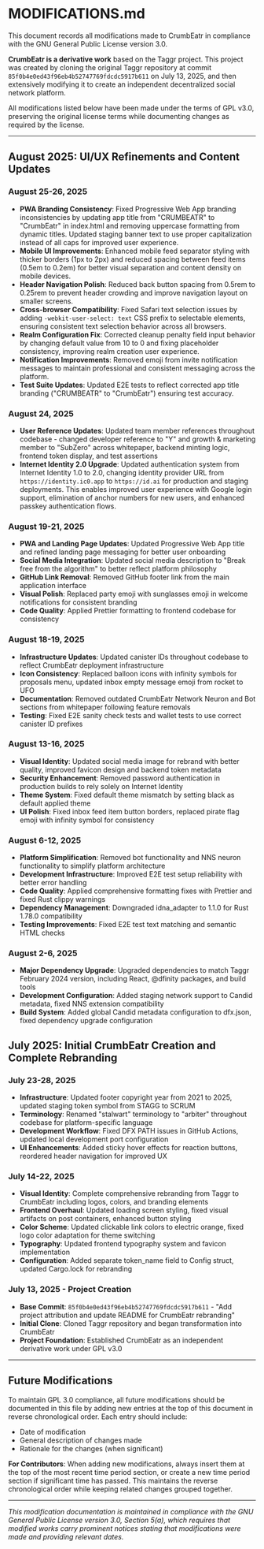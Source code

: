# MODIFICATIONS.md

This document records all modifications made to CrumbEatr in compliance with the GNU General Public License version 3.0.

**CrumbEatr is a derivative work** based on the Taggr project. This project was created by cloning the original Taggr repository at commit `85f0b4e0ed43f96eb4b52747769fdcdc5917b611` on July 13, 2025, and then extensively modifying it to create an independent decentralized social network platform.

All modifications listed below have been made under the terms of GPL v3.0, preserving the original license terms while documenting changes as required by the license.

---

## August 2025: UI/UX Refinements and Content Updates

### August 25-26, 2025

- **PWA Branding Consistency**: Fixed Progressive Web App branding inconsistencies by updating app title from "CRUMBEATR" to "CrumbEatr" in index.html and removing uppercase formatting from dynamic titles. Updated staging banner text to use proper capitalization instead of all caps for improved user experience.
- **Mobile UI Improvements**: Enhanced mobile feed separator styling with thicker borders (1px to 2px) and reduced spacing between feed items (0.5em to 0.2em) for better visual separation and content density on mobile devices.
- **Header Navigation Polish**: Reduced back button spacing from 0.5rem to 0.25rem to prevent header crowding and improve navigation layout on smaller screens.
- **Cross-browser Compatibility**: Fixed Safari text selection issues by adding `-webkit-user-select: text` CSS prefix to selectable elements, ensuring consistent text selection behavior across all browsers.
- **Realm Configuration Fix**: Corrected cleanup penalty field input behavior by changing default value from 10 to 0 and fixing placeholder consistency, improving realm creation user experience.
- **Notification Improvements**: Removed emoji from invite notification messages to maintain professional and consistent messaging across the platform.
- **Test Suite Updates**: Updated E2E tests to reflect corrected app title branding ("CRUMBEATR" to "CrumbEatr") ensuring test accuracy.

### August 24, 2025

- **User Reference Updates**: Updated team member references throughout codebase - changed developer reference to "Y" and growth & marketing member to "SubZero" across whitepaper, backend minting logic, frontend token display, and test assertions
- **Internet Identity 2.0 Upgrade**: Updated authentication system from Internet Identity 1.0 to 2.0, changing identity provider URL from `https://identity.ic0.app` to `https://id.ai` for production and staging deployments. This enables improved user experience with Google login support, elimination of anchor numbers for new users, and enhanced passkey authentication flows.

### August 19-21, 2025

- **PWA and Landing Page Updates**: Updated Progressive Web App title and refined landing page messaging for better user onboarding
- **Social Media Integration**: Updated social media description to "Break free from the algorithm" to better reflect platform philosophy
- **GitHub Link Removal**: Removed GitHub footer link from the main application interface
- **Visual Polish**: Replaced party emoji with sunglasses emoji in welcome notifications for consistent branding
- **Code Quality**: Applied Prettier formatting to frontend codebase for consistency

### August 18-19, 2025

- **Infrastructure Updates**: Updated canister IDs throughout codebase to reflect CrumbEatr deployment infrastructure
- **Icon Consistency**: Replaced balloon icons with infinity symbols for proposals menu, updated inbox empty message emoji from rocket to UFO
- **Documentation**: Removed outdated CrumbEatr Network Neuron and Bot sections from whitepaper following feature removals
- **Testing**: Fixed E2E sanity check tests and wallet tests to use correct canister ID prefixes

### August 13-16, 2025

- **Visual Identity**: Updated social media image for rebrand with better quality, improved favicon design and backend token metadata
- **Security Enhancement**: Removed password authentication in production builds to rely solely on Internet Identity
- **Theme System**: Fixed default theme mismatch by setting black as default applied theme
- **UI Polish**: Fixed inbox feed item button borders, replaced pirate flag emoji with infinity symbol for consistency

### August 6-12, 2025

- **Platform Simplification**: Removed bot functionality and NNS neuron functionality to simplify platform architecture
- **Development Infrastructure**: Improved E2E test setup reliability with better error handling
- **Code Quality**: Applied comprehensive formatting fixes with Prettier and fixed Rust clippy warnings
- **Dependency Management**: Downgraded idna_adapter to 1.1.0 for Rust 1.78.0 compatibility
- **Testing Improvements**: Fixed E2E test text matching and semantic HTML checks

### August 2-6, 2025

- **Major Dependency Upgrade**: Upgraded dependencies to match Taggr February 2024 version, including React, @dfinity packages, and build tools
- **Development Configuration**: Added staging network support to Candid metadata, fixed NNS extension compatibility
- **Build System**: Added global Candid metadata configuration to dfx.json, fixed dependency upgrade configuration

## July 2025: Initial CrumbEatr Creation and Complete Rebranding

### July 23-28, 2025

- **Infrastructure**: Updated footer copyright year from 2021 to 2025, updated staging token symbol from STAGG to SCRUM
- **Terminology**: Renamed "stalwart" terminology to "arbiter" throughout codebase for platform-specific language
- **Development Workflow**: Fixed DFX PATH issues in GitHub Actions, updated local development port configuration
- **UI Enhancements**: Added sticky hover effects for reaction buttons, reordered header navigation for improved UX

### July 14-22, 2025

- **Visual Identity**: Complete comprehensive rebranding from Taggr to CrumbEatr including logos, colors, and branding elements
- **Frontend Overhaul**: Updated loading screen styling, fixed visual artifacts on post containers, enhanced button styling
- **Color Scheme**: Updated clickable link colors to electric orange, fixed logo color adaptation for theme switching
- **Typography**: Updated frontend typography system and favicon implementation
- **Configuration**: Added separate token_name field to Config struct, updated Cargo.lock for rebranding

### July 13, 2025 - Project Creation

- **Base Commit**: `85f0b4e0ed43f96eb4b52747769fdcdc5917b611` - "Add project attribution and update README for CrumbEatr rebranding"
- **Initial Clone**: Cloned Taggr repository and began transformation into CrumbEatr
- **Project Foundation**: Established CrumbEatr as an independent derivative work under GPL v3.0

---

## Future Modifications

To maintain GPL 3.0 compliance, all future modifications should be documented in this file by adding new entries at the top of this document in reverse chronological order. Each entry should include:

- Date of modification
- General description of changes made
- Rationale for the changes (when significant)

**For Contributors**: When adding new modifications, always insert them at the top of the most recent time period section, or create a new time period section if significant time has passed. This maintains the reverse chronological order while keeping related changes grouped together.

---

_This modification documentation is maintained in compliance with the GNU General Public License version 3.0, Section 5(a), which requires that modified works carry prominent notices stating that modifications were made and providing relevant dates._
